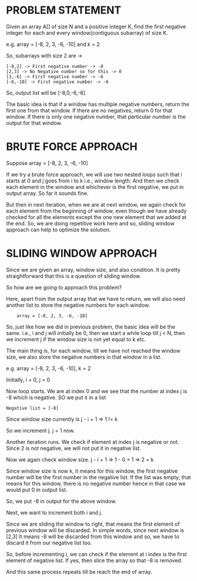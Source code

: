 # PROBLEM STATEMENT

Given an array A[] of size N and a positive integer K, find the first negative integer for each and every window(contiguous subarray) of size K.

e.g.  array = [-8, 2, 3, -6, -10] and k = 2

So, subarrays with size 2 are ->

    [-8,2] -> First negative number -> -8
    [2,3] -> No Negative number so for this -> 0
    [3,-6] -> First negative number -> -6
    [-6,-10] -> First negative number -> -6

So, output list will be [-8,0,-6,-6]

The basic idea is that if a window has multiple negative numbers, return the first one from that window. If there are no negatives, return 0 for that window. If there is only one negative number, that particular number is the output for that window.

# BRUTE FORCE APPROACH

Suppose array = [-8, 2, 3, -6, -10]

If we try a brute force approach, we will use two nested loops such that i starts at 0 and j goes from i to k i.e., window length.
And then we check each element in the window and whichever is the first negative, we put in output array. So far it sounds fine.

But then in next iteration, when we are at next window, we again check for each element from the beginning of window, even though we have already checked for all the elements except the one new element that we added at the end. So, we are doing repetitive work here and so, sliding window approach can help to optimize the solution.


# SLIDING WINDOW APPROACH

Since we are given an array, window size, and also condition. It is pretty straightforward that this is a question of sliding window.

So how are we going to approach this problem?

Here, apart from the output array that we have to return, we will also need another list to store the negative numbers for each window.

        array = [-8, 2, 3, -6, -10]

So, just like how we did in previous problem, the basic idea will be the same. i.e., i and j will initially be 0, then we start a while loop till j < N, then we increment j if the window size is not yet equal to k etc.

The main thing is, for each window, till we have not reached the window size, we also store the negative numbers in that window in a list.

e.g.    array = [-8, 2, 3, -6, -10], k = 2

Initially, i = 0, j = 0

Now loop starts. We are at index 0 and we see that the number at index j is -8 which is negative. SO we put it in a list

    Negative list = [-8]

Since window size currently is j - i + 1 => 1 != k

So we increment j. j = 1 now.

Another iteration runs. We check if element at index j is negative or not. Since 2 is not negative, we will not put it in negative list.

Now we again check window size. j - i + 1 => 1 - 0 + 1 => 2 = k

Since window size is now k, it means for this window, the first negative number will be the first number in the negative list. 
If the list was empty, that means for this window, there is no negative number hence in that case we would put 0 in output list.

So, we put -8 in output for the above window.

Next, we want to increment both i and j. 

Since we are sliding the window to right, that means the first element of previous window will be discarded. In simple words, since next window is [2,3] It means -8 will be discarded from this window and so, we have to discard it from our negative list too.

So, before incrementing i, we can check if the element at i index is the first element of negative list. If yes, then slice the array so that -8 is removed.

And this same process repeats till be reach the end of array.